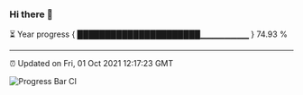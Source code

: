 ### Hi there 👋

⏳ Year progress { ██████████████████████▁▁▁▁▁▁▁▁ } 74.93 %

---

⏰ Updated on Fri, 01 Oct 2021 12:17:23 GMT

![Progress Bar CI](https://github.com/liununu/liununu/workflows/Progress%20Bar%20CI/badge.svg)
